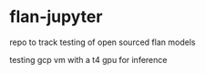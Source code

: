 # flan-jupyter

repo to track testing of open sourced flan models

testing gcp vm with a t4 gpu for inference

